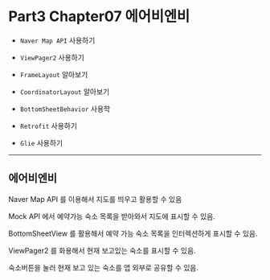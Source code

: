 # Part3 Chapter07 에어비엔비

- `Naver Map API` 사용하기

- `ViewPager2` 사용하기

- `FrameLayout` 알아보기

- `CoordinatorLayout` 알아보기

- `BottomSheetBehavior` 사용학

- `Retrofit` 사용하기

- `Glie` 사용하기

---

## 에어비엔비

Naver Map API 를 이용해서 지도를 띄우고 활용할 수 있음

Mock API 에서 예약가능 숙소 목록을 받아와서 지도에 표시할 수 있음.

BottomSheetView 를 활용해서 예약 가능 숙소 목록을 인터렉션하게 표시할 수 있음.

ViewPager2 를 화용해서 현재 보고있는 숙소를 표시할 수 있음.

숙소버튼을 눌러 현재 보고 있는 숙소를 앱 외부로 공유할 수 있음.
